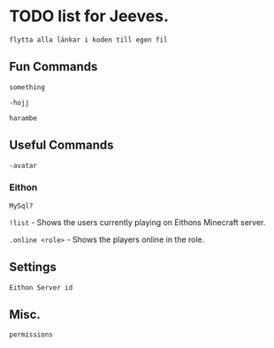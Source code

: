 # TODO list for Jeeves.

`flytta alla länkar i koden till egen fil`

## Fun Commands

`something`

`-hojj`

`harambe`

## Useful Commands

`-avatar`

### Eithon

`MySql?`

`!list` - Shows the users currently playing on Eithons Minecraft server.

`.online <role>` - Shows the players online in the role.

## Settings

`Eithon Server id`

## Misc.

`permissions`
